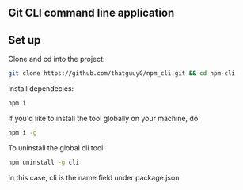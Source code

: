 ## Git CLI command line application



## Set up

Clone and cd into the project:

```bash
git clone https://github.com/thatguuyG/npm_cli.git && cd npm-cli

```

Install dependecies:

```bash
npm i
```

If you'd like to install the tool globally on your machine, do

```bash
npm i -g
```

To uninstall the global cli tool:

```bash
npm uninstall -g cli
```

In this case, cli is the name field under package.json
